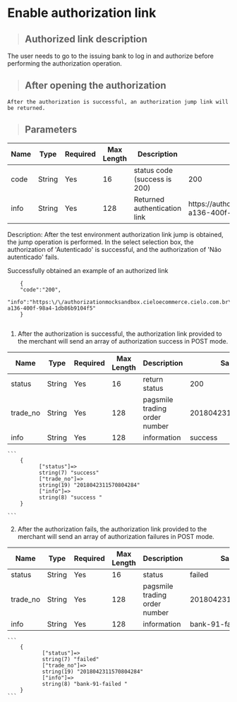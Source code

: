 # Enable authorization link

>## Authorized link description
    
   The user needs to go to the issuing bank to log in and authorize before performing the authorization operation.
         

>## After opening the authorization

    After the authorization is successful, an authorization jump link will be returned.

>## Parameters
    
Name | Type | Required | Max Length | Description | Sample
---  | ---  | ---      | ---      | ---  | ---
code | String | Yes | 16 | status code (success is 200)| 200
info | String | Yes | 128 | Returned authentication link | https:\/\/authorizationmocksandbox.cieloecommerce.cielo.com.br\/CardAuthenticator\/Receive\/7984d820-a136-400f-98a4-1db86b9104f5

   Description: After the test environment authorization link jump is obtained, the jump operation is performed. In the select selection box, the authorization of 'Autenticado' is successful, and the authorization of 'Não autenticado' fails.
 

Successfully obtained an example of an authorized link

```
    { 
    "code":"200",
    "info":"https:\/\/authorizationmocksandbox.cieloecommerce.cielo.com.br\/CardAuthenticator\/Receive\/7984d820-a136-400f-98a4-1db86b9104f5"
    }
    
```

1. After the authorization is successful, the authorization link provided to the merchant will send an array of authorization success in POST mode.

Name | Type | Required | Max Length | Description | Sample
---  | ---  | ---      | ---      | ---  | ---
status | String | Yes | 16 | return status| 200 | success
trade_no | String | Yes | 128 | pagsmile trading order number |  2018042311570804284
info | String | Yes | 128 | information |  success


    
    ```
        {
              ["status"]=>
              string(7) "success"
              ["trade_no"]=>
              string(19) "2018042311570804284"
              ["info"]=>
              string(8) "success "
        }
        
    ```


2. After the authorization fails, the authorization link provided to the merchant will send an array of authorization failures in POST mode.

Name | Type | Required | Max Length | Description | Sample
---  | ---  | ---      | ---      | ---  | ---
status | String | Yes | 16 | status| failed | failed
trade_no | String | Yes | 128 | pagsmile trading order number |  2018042311570804284
info | String | Yes | 128 | information |  bank-91-failed



    ```
        {
               ["status"]=>
               string(7) "failed"
               ["trade_no"]=>
               string(19) "2018042311570804284"
               ["info"]=>
               string(8) "bank-91-failed "
        }
    ```
    
   

